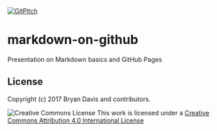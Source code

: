 [![GitPitch](https://gitpitch.com/assets/badge.svg)](https://gitpitch.com/Boise-WTD-Meetup/markdown-on-github/master?grs=github&t=white)

# markdown-on-github
Presentation on Markdown basics and GitHub Pages

## License
Copyright (c) 2017 Bryan Davis and contributors.

![Creative Commons License](https://i.creativecommons.org/l/by/4.0/80x15.png)
This work is licensed under a [Creative Commons Attribution 4.0 International License](https://creativecommons.org/licenses/by/4.0/)
